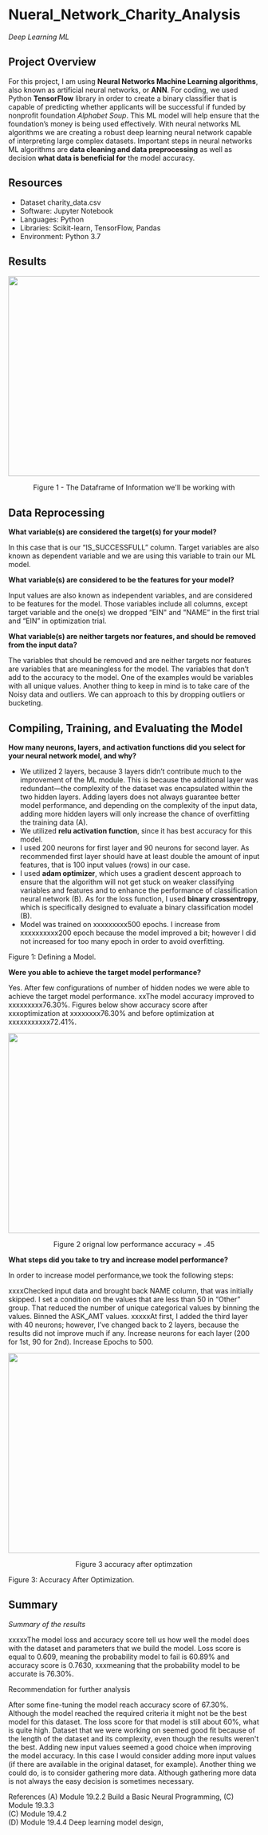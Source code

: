 # Nueral_Network_Charity_Analysis
*Deep Learning ML*

## Project Overview
For this project, I am using **Neural Networks Machine Learning algorithms**, also known as artificial neural networks, or **ANN**. For coding, we used Python **TensorFlow** 
library in order to create a binary classifier that is capable of predicting whether applicants will be successful if funded by nonprofit foundation *Alphabet Soup*. This ML 
model will help ensure that the foundation’s money is being used effectively. With neural networks ML algorithms we are creating a robust deep learning neural network capable of 
interpreting large complex datasets. Important steps in neural networks ML algorithms are **data cleaning and data preprocessing** as well as decision **what data is beneficial for** the model accuracy.

## Resources
-  Dataset charity_data.csv
-  Software: Jupyter Notebook
-  Languages: Python
-  Libraries: Scikit-learn, TensorFlow, Pandas
-  Environment: Python 3.7

## Results

<p align="center">
  <img width="550" height=400" src="hxxxxx">
</p>
<p align="center">
Figure 1 - The Dataframe of Information we'll be working with 
</p>
                 

                 
## Data Reprocessing
          
                 
**What variable(s) are considered the target(s) for your model?**

In this case that is our “IS_SUCCESSFULL” column. Target variables are also known 
as dependent variable and we are using this variable to train our ML model.

**What variable(s) are considered to be the features for your model?**

Input values are also known as independent variables, and are considered to be 
features for the model. Those variables include all columns, except target 
variable and the one(s) we dropped “EIN" and "NAME” in the first trial and “EIN” 
in optimization trial.

**What variable(s) are neither targets nor features, and should be removed from the input data?**

The variables that should be removed and are neither targets nor features are 
variables that are meaningless for the model. The variables that don’t add to the 
accuracy to the model. One of the examples would be variables with all unique 
values. Another thing to keep in mind is to take care of the Noisy data and 
outliers. We can approach to this by dropping outliers or bucketing.

## Compiling, Training, and Evaluating the Model
**How many neurons, layers, and activation functions did you select for your neural network model, and why?**

 - We utilized 2 layers, because 3 layers didn’t contribute much to the improvement of 
the ML module. This is because the additional layer was redundant—the complexity 
of the dataset was encapsulated within the two hidden layers. Adding layers does 
not always guarantee better model performance, and depending on the complexity of 
the input data, adding more hidden layers will only increase the chance of 
overfitting the training data (A).
-  We utilized **relu activation function**, since it has best accuracy for this 
model.
-  I used 200 neurons for first layer and 90 neurons for second layer. As 
recommended first layer should have at least double the amount of input features, 
that is 100 input values (rows) in our case.
-  I used **adam optimizer**, which uses a gradient descent approach to ensure 
that the algorithm will not get stuck on weaker classifying variables and 
features and to enhance the performance of classification neural network (B).
As for the loss function, I used **binary crossentropy**, which is specifically 
designed to evaluate a binary classification model (B).
-  Model was trained on xxxxxxxxx500 epochs. I increase from xxxxxxxxxx200 epoch because the model 
improved a bit; however I did not increased for too many epoch in order to avoid 
overfitting.

Figure 1: Defining a Model.

**Were you able to achieve the target model performance?**

Yes. After few configurations of number of hidden nodes we were able to achieve the target model performance. 
xxThe model accuracy improved to xxxxxxxxx76.30%. Figures below show accuracy score after 
xxxoptimization at xxxxxxxx76.30% and before optimization at xxxxxxxxxxx72.41%.

<p align="center">
  <img width="550" height=400" src="Original Low xxxxxxxxxxx.jpg">
</p>
<p align="center">
Figure 2 orignal low performance accuracy = .45 
</p>


**What steps did you take to try and increase model performance?**

In order to increase model performance,we took the following steps:

xxxxChecked input data and brought back NAME column, that was initially skipped. I 
set a condition on the values that are less than 50 in “Other” group. That 
reduced the number of unique categorical values by binning the values.
Binned the ASK_AMT values.
xxxxxAt first, I added the third layer with 40 neurons; however, I’ve changed back to 
2 layers, because the results did not improve much if any.
Increase neurons for each layer (200 for 1st, 90 for 2nd).
Increase Epochs to 500.

<p align="center">
  <img width="550" height=400" src="Original Low xxxxxxxxxxx.jpg">
</p>
<p align="center">
Figure 3 accuracy after optimzation 
</p>
Figure 3: Accuracy After Optimization.

## Summary
*Summary of the results*

xxxxxThe model loss and accuracy score tell us how well the model does with the 
dataset and parameters that we build the model. Loss score is equal to 0.609, 
meaning the probability model to fail is 60.89% and accuracy score is 0.7630, 
xxxmeaning that the probability model to be accurate is 76.30%.

Recommendation for further analysis

After some fine-tuning the model reach accuracy score of 67.30%. Although the 
model reached the required criteria it might not be the best model for this 
dataset. The loss score for that model is still about 60%, what is quite high. 
Dataset that we were working on seemed good fit because of the length of the 
dataset and its complexity, even though the results weren't the best. Adding new 
input values seemed a good choice when improving the model accuracy. In this case 
I would consider adding more input values (if there are available in the original 
dataset, for example). Another thing we could do, is to consider gathering more 
data. Although gathering more data is not always the easy decision is sometimes 
necessary.

References
(A) Module 19.2.2 Build a Basic Neural Programming, 
(C) Module 19.3.3   
(C) Module 19.4.2  
(D) Module 19.4.4 Deep learning model design,  

                 
